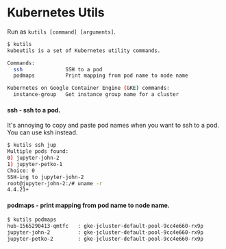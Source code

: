# Kubernetes Utils

Run as `kutils [command] [arguments]`.

```bash
$ kutils
kubeutils is a set of Kubernetes utility commands.

Commands:
  ssh              SSH to a pod
  podmaps          Print mapping from pod name to node name

Kubernetes on Google Container Engine (GKE) commands:
  instance-group   Get instance group name for a cluster
```

#### ssh - ssh to a pod.

It's annoying to copy and paste pod names when you want to ssh to a pod. You can use ksh instead.

```bash
$ kutils ssh jup
Multiple pods found:
0) jupyter-john-2
1) jupyter-petko-1
Choice: 0
SSH-ing to jupyter-john-2
root@jupyter-john-2:/# uname -r
4.4.21+
```

#### podmaps - print mapping from pod name to node name.

```bash
$ kutils podmaps
hub-1565290413-qmtfc   : gke-jcluster-default-pool-9cc4e660-rx9p
jupyter-john-2         : gke-jcluster-default-pool-9cc4e660-rx9p
jupyter-petko-2        : gke-jcluster-default-pool-9cc4e660-rx9p
```
